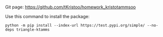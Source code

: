 Git page:
https://github.com/tKristoo/homework_kristotammsoo

Use this command to install the package:

```python -m pip install --index-url https://test.pypi.org/simple/ --no-deps triangle-ktamms ```